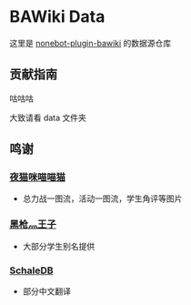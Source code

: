 # BAWiki Data

这里是 [nonebot-plugin-bawiki](https://github.com/lgc2333/nonebot-plugin-bawiki) 的数据源仓库

## 贡献指南

咕咕咕

大致请看 data 文件夹

## 鸣谢

### [夜猫咪喵喵猫](https://space.bilibili.com/425535005/article)

- 总力战一图流，活动一图流，学生角评等图片

### [黑枪灬王子](mailto:1109024495@qq.com)

- 大部分学生别名提供

### [SchaleDB](https://lonqie.github.io/SchaleDB/)

- 部分中文翻译
